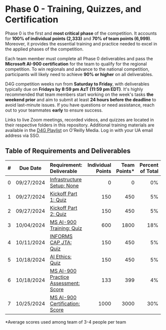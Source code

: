 # Phase 0 - Training, Quizzes, and Certification

Phase 0 is the first and **most critical phase** of the competition. It accounts for **100% of individual points (2,333)** and **70% of team points (6,999)**. Moreover, it provides the essential training and practice needed to excel in the applied phases of the competition.

Each team member must complete all Phase 0 deliverables and pass the **Microsoft AI-900 certification** for the team to qualify for the regional competition. To win regionals and advance to the national competition, participants will likely need to achieve **90% or higher** on all deliverables.

D4G competition weeks run from **Saturday to Friday**, with deliverables typically due on **Fridays by 8:59 pm AzT (11:59 pm EDT)**. It's highly recommended that team members start working on the week's tasks **the weekend prior** and aim to submit at least **24 hours before the deadline** to avoid last-minute issues. If you have questions or need assistance, reach out to your teammates **early** to ensure success.

Links to live Zoom meetings, recorded videos, and quizzes are located in their respective folders in this repository. Additional training materials are available in the [D4G Playlist](https://learning.oreilly.com/playlists/cd21a7c9-e5a3-4e71-80c3-c9d10a0457ee) on O'Reilly Media. Log in with your UA email address via SSO.

## Table of Requirements and Deliverables
| # | Due Date | Requirement: Deliverable | Individual Points | Team Points* | Percent of Total |
|:-:|:-------------:|:-----------|-----------:|---------:|-----:|
| 0 | 09/27/2024 | [Infrastructure Setup: None](https://github.com/uaz-d4g/phase0/tree/0aee962febda73cd3d567092a8223ddde27fe2d6/0_setup) | 0 | 0 | 0% |
| 1 | 09/27/2024 | [Kickoff Part 1: Quiz](https://github.com/uaz-d4g/phase0/tree/0aee962febda73cd3d567092a8223ddde27fe2d6/1_kickoff1) | 150 | 450 | 5% |
| 2 | 09/27/2024 | [Kickoff Part 2: Quiz](https://github.com/uaz-d4g/phase0/tree/0aee962febda73cd3d567092a8223ddde27fe2d6/2_kickoff2) | 150 | 450 | 5% |
| 3 | 10/04/2024 | [MS AI-900 Training: Quiz](https://github.com/uaz-d4g/phase0/tree/5cf10518ce36d0471f0b8be889d5c88c4d4f53bb/3_azure_ai1) | 600 | 1800 | 18% |
| 4 | 10/11/2024 | [INFORMS CAP JTA: Quiz](https://github.com/uaz-d4g/phase0/tree/5cf10518ce36d0471f0b8be889d5c88c4d4f53bb/4_informs_cap) | 150 | 450 | 5% |
| 5 | 10/18/2024 | [AI Ethics: Quiz](https://github.com/uaz-d4g/phase0/tree/5cf10518ce36d0471f0b8be889d5c88c4d4f53bb/5_ai_ethics) | 150 | 450 | 5% |
| 6 | 10/18/2024 | [MS AI-900 Practice Assessment: Score](https://github.com/uaz-d4g/phase0/tree/5cf10518ce36d0471f0b8be889d5c88c4d4f53bb/6_azure_ai2) | 133 | 399 | 4% |
| 7 | 10/25/2024 | [MS AI-900 Certification: Score](https://github.com/uaz-d4g/phase0/tree/5cf10518ce36d0471f0b8be889d5c88c4d4f53bb/7_azure_ai3) | 1000 | 3000 | 30% |

*Average scores used among team of 3-4 people per team
